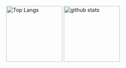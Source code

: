 <p align="left"> 
  <img alt="Top Langs" height="150px" src="https://git-hub-readme-1m9d.vercel.app/api/top-langs/?username=uyudane&layout=compact&show_icons=true&count_private=true&theme=vue" />
  <img alt="github stats" height="150px" src="https://git-hub-readme-1m9d.vercel.app/api?username=uyudane&show_icons=ture&count_private=true&theme=vue" />
</p>

